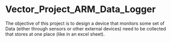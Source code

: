 # Vector_Project_ARM_Data_Logger
The objective of this project is to design a device that monitors some set of Data (either through sensors or other external devices) need to be collected that stores at one place (like in an excel sheet).
